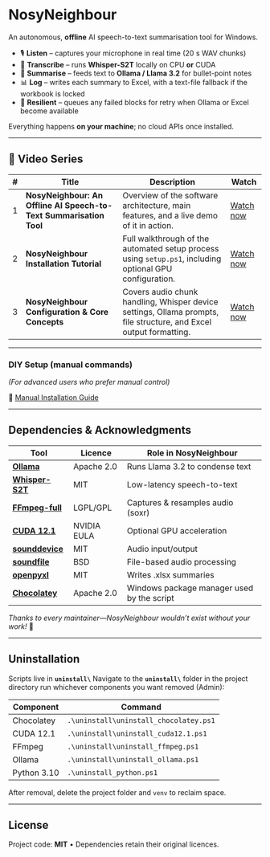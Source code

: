 # NosyNeighbour  
An autonomous, **offline** AI speech-to-text summarisation tool for Windows.

- 🎙️ **Listen** – captures your microphone in real time (20 s WAV chunks)  
- 📝 **Transcribe** – runs **Whisper-S2T** locally on CPU **or** CUDA  
- 📑 **Summarise** – feeds text to **Ollama / Llama 3.2** for bullet-point notes  
- 📊 **Log** – writes each summary to Excel, with a text-file fallback if the workbook is locked  
- 🔄 **Resilient** – queues any failed blocks for retry when Ollama or Excel become available  

Everything happens **on your machine**; no cloud APIs once installed.

---

## 🎥 Video Series

| # | Title                                                              | Description                                                                                                        | Watch                                  |
| - | ------------------------------------------------------------------ | ------------------------------------------------------------------------------------------------------------------ | -------------------------------------- |
| 1 | **NosyNeighbour: An Offline AI Speech-to-Text Summarisation Tool** | Overview of the software architecture, main features, and a live demo of it in action.                             | [Watch now](https://youtu.be/S3RK-o-MklM) |
| 2 | **NosyNeighbour Installation Tutorial**                            | Full walkthrough of the automated setup process using `setup.ps1`, including optional GPU configuration.           | [Watch now](https://youtu.be/V0FF_qVmCw8) |
| 3 | **NosyNeighbour Configuration & Core Concepts**                    | Covers audio chunk handling, Whisper device settings, Ollama prompts, file structure, and Excel output formatting. | [Watch now](https://youtu.be/RKTGZAiPcbY) |

---

### DIY Setup (manual commands)

*(For advanced users who prefer manual control)*  

📄 [Manual Installation Guide](https://github.com/SweetOnionTea/NosyNeighbour/blob/6e776dd7d971b8df63b6288ed44454088db3c8a9/documentation/manual_installation.md)

---

## Dependencies & Acknowledgments  

| Tool | Licence | Role in NosyNeighbour |
|------|---------|-----------------------|
| **[Ollama](https://github.com/ollama/ollama)** | Apache 2.0 | Runs Llama 3.2 to condense text |
| **[Whisper-S2T](https://github.com/shashikg/WhisperS2T)** | MIT | Low-latency speech-to-text |
| **[FFmpeg-full](https://ffmpeg.org/)** | LGPL/GPL | Captures & resamples audio (soxr) |
| **[CUDA 12.1](https://developer.nvidia.com/cuda-toolkit)** | NVIDIA EULA | Optional GPU acceleration |
| **[sounddevice](https://github.com/spatialaudio/python-sounddevice)** | MIT | Audio input/output |
| **[soundfile](https://github.com/bastibe/python-soundfile)** | BSD | File-based audio processing |
| **[openpyxl](https://foss.heptapod.net/openpyxl/openpyxl)** | MIT | Writes .xlsx summaries |
| **[Chocolatey](https://chocolatey.org)** | Apache 2.0 | Windows package manager used by the script |

_Thanks to every maintainer—NosyNeighbour wouldn’t exist without your work!_ 🎉

---

## Uninstallation

Scripts live in **`uninstall\`**
Navigate to the **`uninstall\`** folder in the project directory run whichever components you want removed (Admin):

| Component | Command |
|-----------|---------|
| Chocolatey | `.\uninstall\uninstall_chocolatey.ps1` |
| CUDA 12.1 | `.\uninstall\uninstall_cuda12.1.ps1` |
| FFmpeg | `.\uninstall\uninstall_ffmpeg.ps1` |
| Ollama | `.\uninstall\uninstall_ollama.ps1` |
| Python 3.10 | `.\uninstall_python.ps1` |

After removal, delete the project folder and `venv` to reclaim space.

---

## License
Project code: **MIT** • Dependencies retain their original licences.
